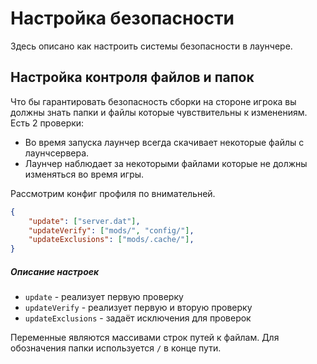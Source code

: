 # Настройка безопасности

Здесь описано как настроить системы безопасности в лаунчере.

## Настройка контроля файлов и папок

Что бы гарантировать безопасность сборки на стороне игрока вы должны знать папки и файлы которые чувствительны к изменениям.
Есть 2 проверки: 
- Во время запуска лаунчер всегда скачивает некоторые файлы с лаунчсервера.
- Лаунчер наблюдает за некоторыми файлами которые не должны изменяться во время игры.

Рассмотрим конфиг профиля по внимательней.
```json [profiles/TestClient.json]
{
    "update": ["server.dat"],
    "updateVerify": ["mods/", "config/"],
    "updateExclusions": ["mods/.cache/"],
}
```
##### Описание настроек

- `update` - реализует первую проверку
- `updateVerify` - реализует первую и вторую проверку
- `updateExclusions` - задаёт исключения для проверок

Переменные являются массивами строк путей к файлам. Для обозначения папки используется `/` в конце пути.